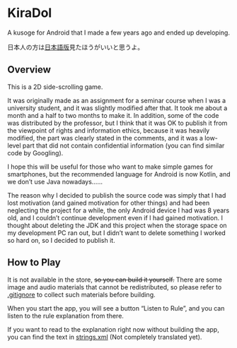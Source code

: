 # KiraDol

A kusoge for Android that I made a few years ago and ended up developing.

日本人の方は[日本語版](./README.md)見たほうがいいと思うよ。


## Overview

This is a 2D side-scrolling game.

It was originally made as an assignment for a seminar course when I was a university student, and it was slightly modified after that. It took me about a month and a half to two months to make it. In addition, some of the code was distributed by the professor, but I think that it was OK to publish it from the viewpoint of rights and information ethics, because it was heavily modified, the part was clearly stated in the comments, and it was a low-level part that did not contain confidential information (you can find similar code by Googling).

I hope this will be useful for those who want to make simple games for smartphones, but the recommended language for Android is now Kotlin, and we don’t use Java nowadays……

The reason why I decided to publish the source code was simply that I had lost motivation (and gained motivation for other things) and had been neglecting the project for a while, the only Android device I had was 8 years old, and I couldn’t continue development even if I had gained motivation. I thought about deleting the JDK and this project when the storage space on my development PC ran out, but I didn’t want to delete something I worked so hard on, so I decided to publish it.


## How to Play

It is not available in the store, ~~so you can build it yourself.~~ There are some image and audio materials that cannot be redistributed, so please refer to [.gitignore](./.gitignore) to collect such materials before building.

When you start the app, you will see a button “Listen to Rule”, and you can listen to the rule explanation from there.

If you want to read to the explanation right now without building the app, you can find the text in [strings.xml](app/src/main/res/values-en/strings.xml) (Not completely translated yet).
